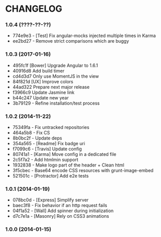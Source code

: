 # CHANGELOG

### 1.0.4 (????-??-??)

 * 774e9e3 - [Test] Fix angular-mocks injected multiple times in Karma
 * ee2bd27 - Remove strict comparisons which are buggy
 
### 1.0.3 (2017-01-16)

 * 495fc1f [Bower] Upgrade Angular to 1.6.1
 * 40916d8 Add build timer
 * cd4d3d7 Only use MomentJS in the view
 * 84f821d [UX] Improve colors
 * 44ad322 Prepare next major release
 * f3966c9 Update Jasmine link
 * b44c247 Update new year
 * 3b79129 - Refine installation/test process

### 1.0.2 (2014-11-22)

 * 75349fa - Fix untracked repositories
 * 464a5b8 - Fix CS
 * 8b0bc2f - Update deps
 * 354a565 - [Readme] Fix badge uri
 * f7099c6 - [Travis] Update config
 * 80741a1 - [Karma] Move config in a dedicated file
 * 2c5f7a2 - Add htmlmin support
 * 1932838 - Make logo part of the header + Clean html
 * 3f5cbec - Base64 encode CSS resources with grunt-image-embed
 * 521501c - [Protractor] Add e2e tests

### 1.0.1 (2014-01-19)

 * 078bc0d - [Express] Simplify server
 * baec3f8 - Fix behavior if an http request fails
 * 04f1a52 - [Wall] Add spinner during initialization
 * d7c7e1a - [Masonry] Rely on CSS3 animations

### 1.0.0 (2014-01-15)
